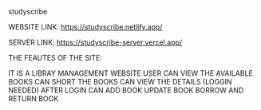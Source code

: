 studyscribe

WEBSITE LINK: https://studyscribe.netlify.app/

SERVER LINK: https://studyscribe-server.vercel.app/

THE FEAUTES OF THE SITE:

IT IS A LIBRAY MANAGEMENT WEBSITE
USER CAN VIEW THE AVAILABLE BOOKS
CAN SHORT THE BOOKS
CAN VIEW THE DETAILS (LOGGIN NEEDED)
AFTER LOGIN CAN ADD BOOK
UPDATE BOOK
BORROW AND RETURN BOOK

